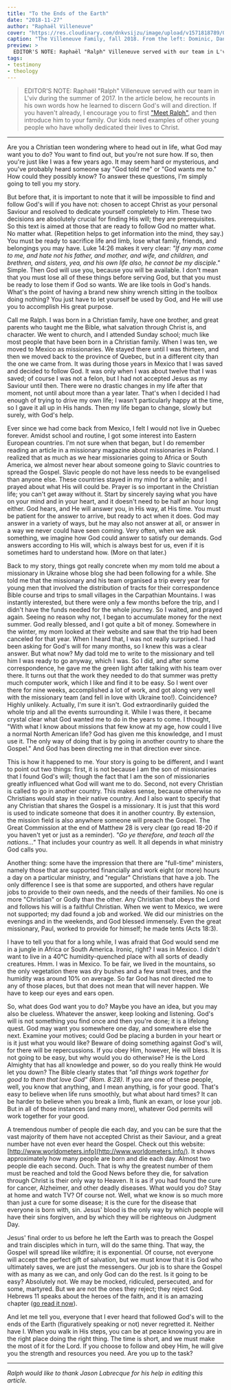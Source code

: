 ```yaml
---
title: "To the Ends of the Earth"
date: "2018-11-27"
author: "Raphaël Villeneuve"
cover: "https://res.cloudinary.com/dnkvsijzu/image/upload/v1571818789/OFReport.com/2018-11-27-to-the-ends-of-the-earth/villeneuve-family-1200-630_w56o2z.jpg"
caption: "The Villeneuve Family, fall 2018. From the left: Dominic, Danièle, Matthew, Ralph"
preview: >
  EDITOR'S NOTE: Raphaël "Ralph" Villeneuve served with our team in L'viv during the summer of 2017. In the article below, he recounts in his own words how he learned to discern God's will and direction. If you haven't already, I encourage you to first ["Meet Ralph"](/blog/2017-08-04-meet-ralph), and then introduce him to your family. Our kids need examples of other young people who have wholly dedicated their lives to Christ.
tags:
- testimony
- theology
---
```


> EDITOR'S NOTE: Raphaël "Ralph" Villeneuve served with our team in L'viv during the summer of 2017. In the article below, he recounts in his own words how he learned to discern God's will and direction. If you haven't already, I encourage you to first ["Meet Ralph"](/blog/2017-08-04-meet-ralph), and then introduce him to your family. Our kids need examples of other young people who have wholly dedicated their lives to Christ.

---

Are you a Christian teen wondering where to head out in life, what God may want you to do? You want to find out, but you're not sure how. If so, then you're just like I was a few years ago. It may seem hard or mysterious, and you've probably heard someone say "God told me" or "God wants me to." How could they possibly know? To answer these questions, I'm simply going to tell you my story.

But before that, it is important to note that it will be impossible to find and follow God's will if you have not: chosen to accept Christ as your personal Saviour and resolved to dedicate yourself completely to Him. These two decisions are absolutely crucial for finding His will; they are prerequisites. So this text is aimed at those that are ready to follow God no matter what. No matter what. (Repetition helps to get information into the mind, they say.) You must be ready to sacrifice life and limb, lose what family, friends, and belongings you may have. Luke 14:26 makes it very clear: *"If any man come to me, and hate not his father, and mother, and wife, and children, and brethren, and sisters, yea, and his own life also, he cannot be my disciple."* Simple. Then God will use you, because you will be available. I don't mean that you must lose all of these things before serving God, but that you must be ready to lose them if God so wants. We are like tools in God's hands. What's the point of having a brand new shiny wrench sitting in the toolbox doing nothing? You just have to let yourself be used by God, and He will use you to accomplish His great purpose.

Call me Ralph. I was born in a Christian family, have one brother, and great parents who taught me the Bible, what salvation through Christ is, and character. We went to church, and I attended Sunday school; much like most people that have been born in a Christian family. When I was ten, we moved to Mexico as missionaries. We stayed there until I was thirteen, and then we moved back to the province of Quebec, but in a different city than the one we came from. It was during those years in Mexico that I was saved and decided to follow God. It was only when I was about twelve that I was saved; of course I was not a felon, but I had not accepted Jesus as my Saviour until then. There were no drastic changes in my life after that moment, not until about more than a year later. That's when I decided I had enough of trying to drive my own life; I wasn't particularly happy at the time, so I gave it all up in His hands. Then my life began to change, slowly but surely, with God's help.

<article-image publicId="OFReport.com/2018-11-27-to-the-ends-of-the-earth/villeneuves-mexico_qr586k.jpg" width="700" alt="Our family in Mexico (March, 2013)" caption="Our family in Mexico (March, 2013)"/>

Ever since we had come back from Mexico, I felt I would not live in Quebec forever. Amidst school and routine, I got some interest into Eastern European countries. I'm not sure when that began, but I do remember reading an article in a missionary magazine about missionaries in Poland. I realized that as much as we hear missionaries going to Africa or South America, we almost never hear about someone going to Slavic countries to spread the Gospel. Slavic people do not have less needs to be evangelised than anyone else. These countries stayed in my mind for a while; and I prayed about what His will could be. Prayer is so important in the Christian life; you can't get away without it. Start by sincerely saying what you have on your mind and in your heart, and it doesn't need to be half an hour long either. God hears, and He will answer you, in His way, at His time. You must be patient for the answer to arrive, but ready to act when it does. God may answer in a variety of ways, but he may also not answer at all, or answer in a way we never could have seen coming. Very often, when we ask something, we imagine how God could answer to satisfy our demands. God answers according to His will, which is always best for us, even if it is sometimes hard to understand how. (More on that later.)

Back to my story, things got really concrete when my mom told me about a missionary in Ukraine whose blog she had been following for a while. She told me that the missionary and his team organised a trip every year for young men that involved the distribution of tracts for their correspondence Bible course and trips to small villages in the Carpathian Mountains. I was instantly interested, but there were only a few months before the trip, and I didn't have the funds needed for the whole journey. So I waited, and prayed again. Seeing no reason why not, I began to accumulate money for the next summer. God really blessed, and I got quite a bit of money. Somewhere in the winter, my mom looked at their website and saw that the trip had been canceled for that year. When I heard that, I was not really surprised. I had been asking for God's will for many months, so I knew this was a clear answer. But what now? My dad told me to write to the missionary and tell him I was ready to go anyway, which I was. So I did, and after some correspondence, he gave me the green light after talking with his team over there. It turns out that the work they needed to do that summer was pretty much computer work, which I like and find it to be easy. So I went over there for nine weeks, accomplished a lot of work, and got along very well with the missionary team (and fell in love with Ukraine too!). Coincidence? Highly unlikely. Actually, I'm sure it isn't. God extraordinarily guided the whole trip and all the events surrounding it. While I was there, it became crystal clear what God wanted me to do in the years to come. I thought, "With what I know about missions that few know at my age, how could I live a normal North American life? God has given me this knowledge, and I must use it. The only way of doing that is by going in another country to share the Gospel." And God has been directing me in that direction ever since.

This is how it happened to me. Your story is going to be different, and I want to point out two things: first, it is not because I am the son of missionaries that I found God's will; though the fact that I am the son of missionaries greatly influenced what God will want me to do. Second, not every Christian is called to go in another country. This makes sense, because otherwise no Christians would stay in their native country. And I also want to specify that any Christian that shares the Gospel is a missionary. It is just that this word is used to indicate someone that does it in another country. By extension, the mission field is also anywhere someone will preach the Gospel. The Great Commission at the end of Matthew 28 is very clear (go read 18-20 if you haven't yet or just as a reminder). *"Go ye therefore, and teach all the nations…"* That includes your country as well. It all depends in what ministry God calls you.

Another thing: some have the impression that there are "full-time" ministers, namely those that are supported financially and work eight (or more) hours a day on a particular ministry, and "regular" Christians that have a job. The only difference I see is that some are supported, and others have regular jobs to provide to their own needs, and the needs of their families. No one is more "Christian" or Godly than the other. Any Christian that obeys the Lord and follows his will is a faithful Christian. When we went to Mexico, we were not supported; my dad found a job and worked. We did our ministries on the evenings and in the weekends, and God blessed immensely. Even the great missionary, Paul, worked to provide for himself; he made tents (Acts 18:3).

I have to tell you that for a long while, I was afraid that God would send me in a jungle in Africa or South America. Ironic, right? I was in Mexico. I didn't want to live in a 40°C humidity-quenched place with all sorts of deadly creatures. Hmm. I was in Mexico. To be fair, we lived in the mountains, so the only vegetation there was dry bushes and a few small trees, and the humidity was around 10% on average. So far God has not directed me to any of those places, but that does not mean that will never happen. We have to keep our eyes and ears open.

So, what does God want you to do? Maybe you have an idea, but you may also be clueless. Whatever the answer, keep looking and listening. God's will is not something you find once and then you're done; it is a lifelong quest. God may want you somewhere one day, and somewhere else the next. Examine your motives; could God be placing a burden in your heart or is it just what you would like? Beware of doing something against God's will, for there will be repercussions. If you obey Him, however, He will bless. It is not going to be easy, but why would you do otherwise? He is the Lord Almighty that has all knowledge and power, so do you really think He would let you down? The Bible clearly states that *"all things work together for good to them that love God" (Rom. 8:28)*. If you are one of these people, well, you know that anything, and I mean anything, is for your good. That's easy to believe when life runs smoothly, but what about hard times? It can be harder to believe when you break a limb, flunk an exam, or lose your job. But in all of those instances (and many more), whatever God permits will work together for your good.

A tremendous number of people die each day, and you can be sure that the vast majority of them have not accepted Christ as their Saviour, and a great number have not even ever heard the Gospel. Check out this website: [http://www.worldometers.info](http://www.worldometers.info/). It shows approximately how many people are born and die each day. Almost two people die each second. Ouch. That is why the greatest number of them must be reached and told the Good News before they die, for salvation through Christ is their only way to Heaven. It is as if you had found the cure for cancer, Alzheimer, and other deadly diseases. What would you do? Stay at home and watch TV? Of course not. Well, what we know is so much more than just a cure for some disease; it is the cure for the disease that everyone is born with, sin. Jesus' blood is the only way by which people will have their sins forgiven, and by which they will be righteous on Judgment Day.

Jesus' final order to us before he left the Earth was to preach the Gospel and train disciples which in turn, will do the same thing. That way, the Gospel will spread like wildfire; it is exponential. Of course, not everyone will accept the perfect gift of salvation, but we must know that it is God who ultimately saves, we are just the messengers. Our job is to share the Gospel with as many as we can, and only God can do the rest. Is it going to be easy? Absolutely not. We may be mocked, ridiculed, persecuted, and for some, martyred. But we are not the ones they reject; they reject God. Hebrews 11 speaks about the heroes of the faith, and it is an amazing chapter ([go read it now](https://biblia.com/books/kjv1900/Heb11)).

And let me tell you, everyone that I ever heard that followed God's will to the ends of the Earth (figuratively speaking or not) never regretted it. Neither have I. When you walk in His steps, you can be at peace knowing you are in the right place doing the right thing. The time is short, and we must make the most of it for the Lord. If you choose to follow and obey Him, he will give you the strength and resources you need. Are you up to the task?

---

*Ralph would like to thank Jason Labrecque for his help in editing this article.*
